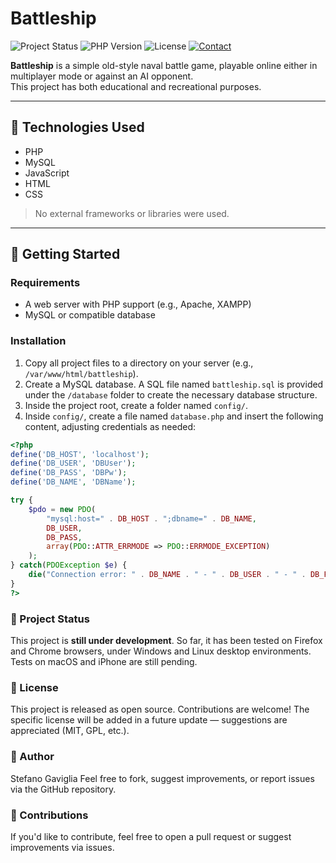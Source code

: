 # Battleship

![Project Status](https://img.shields.io/badge/status-in%20progress-yellow)
![PHP Version](https://img.shields.io/badge/PHP-%3E%3D7.4-blue)
![License](https://img.shields.io/badge/license-MIT-green)
[![Contact](https://img.shields.io/badge/contact-stefano.gaviglia@gmail.com-blue?style=flat&logo=gmail)](mailto:stefano.gaviglia@gmail.com)


**Battleship** is a simple old-style naval battle game, playable online either in multiplayer mode or against an AI opponent.  
This project has both educational and recreational purposes.

---

## 🔧 Technologies Used

- PHP  
- MySQL  
- JavaScript  
- HTML  
- CSS  

> No external frameworks or libraries were used.

---

## 🚀 Getting Started

### Requirements

- A web server with PHP support (e.g., Apache, XAMPP)
- MySQL or compatible database

### Installation

1. Copy all project files to a directory on your server (e.g., `/var/www/html/battleship`).
2. Create a MySQL database. A SQL file named `battleship.sql` is provided under the `/database` folder to create the necessary database structure.
3. Inside the project root, create a folder named `config/`.
4. Inside `config/`, create a file named `database.php` and insert the following content, adjusting credentials as needed:

```php
<?php
define('DB_HOST', 'localhost');
define('DB_USER', 'DBUser');
define('DB_PASS', 'DBPw');
define('DB_NAME', 'DBName');

try {
    $pdo = new PDO(
        "mysql:host=" . DB_HOST . ";dbname=" . DB_NAME,
        DB_USER,
        DB_PASS,
        array(PDO::ATTR_ERRMODE => PDO::ERRMODE_EXCEPTION)
    );
} catch(PDOException $e) {
    die("Connection error: " . DB_NAME . " - " . DB_USER . " - " . DB_PASS . " - " . $e->getMessage());
}
?>
```

### 🧪 Project Status

This project is **still under development**.
So far, it has been tested on Firefox and Chrome browsers, under Windows and Linux desktop environments.
Tests on macOS and iPhone are still pending.

### 📄 License

This project is released as open source.
Contributions are welcome!
The specific license will be added in a future update — suggestions are appreciated (MIT, GPL, etc.).

### 👤 Author

Stefano Gaviglia
Feel free to fork, suggest improvements, or report issues via the GitHub repository.

### 🤝 Contributions

If you'd like to contribute, feel free to open a pull request or suggest improvements via issues.
